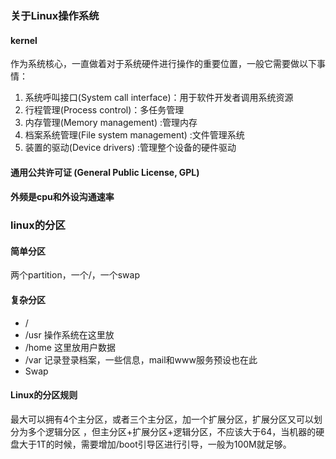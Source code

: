 ### 关于Linux操作系统
#### kernel
作为系统核心，一直做着对于系统硬件进行操作的重要位置，一般它需要做以下事情：  
1. 系统呼叫接口(System call interface)：用于软件开发者调用系统资源
2. 行程管理(Process control)：多任务管理
3. 内存管理(Memory management) :管理内存
4. 档案系统管理(File system management) :文件管理系统
5. 装置的驱动(Device drivers) :管理整个设备的硬件驱动  

#### 通用公共许可证 (General Public License, GPL)
#### 外频是cpu和外设沟通速率
### linux的分区
#### 简单分区
两个partition，一个/，一个swap
#### 复杂分区
- /
- /usr   操作系统在这里放
- /home  这里放用户数据
- /var   记录登录档案，一些信息，mail和www服务预设也在此
- Swap

#### Linux的分区规则
最大可以拥有4个主分区，或者三个主分区，加一个扩展分区，扩展分区又可以划分为多个逻辑分区 ，但主分区+扩展分区+逻辑分区，不应该大于64，当机器的硬盘大于1T的时候，需要增加/boot引导区进行引导，一般为100M就足够。
